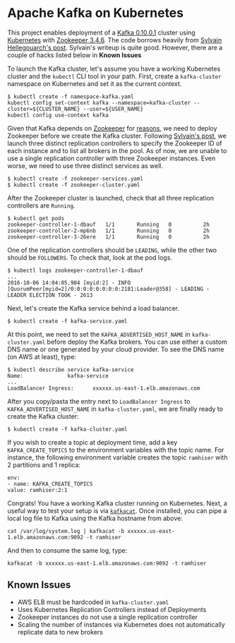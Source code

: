 # Apache Kafka on Kubernetes

This project enables deployment of a [Kafka 0.10.0.1](http://kafka.apache.org/) cluster using
[Kubernetes](http://kubernetes.io/) with [Zookeeper 3.4.6](https://zookeeper.apache.org/). The code
borrows heavily from [Sylvain Hellegouarch's post](http://www.defuze.org/archives/351-running-a-zookeeper-and-kafka-cluster-with-kubernetes-on-aws.html). Sylvain's writeup is quite good. However, there are a couple of hacks listed below in **Known Issues**

To launch the Kafka cluster, let's assume you have a working Kubernetes cluster
and the `kubectl` CLI tool in your path. First, create a `kafka-cluster`
namespace on Kubernetes and set it as the current context.

```
$ kubectl create -f namespace-kafka.yaml
kubectl config set-context kafka --namespace=kafka-cluster --cluster=${CLUSTER_NAME} --user=${USER_NAME}
kubectl config use-context kafka
```

Given that Kafka depends on [Zookeeper](https://zookeeper.apache.org/) for
[reasons](https://www.quora.com/What-is-the-actual-role-of-ZooKeeper-in-Kafka),
we need to deploy Zookeeper before we create the Kafka cluster. Following
[Sylvain's post](http://www.defuze.org/archives/351-running-a-zookeeper-and-kafka-cluster-with-kubernetes-on-aws.html),
we launch three distinct replication controllers to specify the Zookeeper ID of
each instance and to list all brokers in the pool. As of now, we are unable to
use a single replication controller with three Zookeeper instances. Even worse,
we need to use three distinct services as well.

```
$ kubectl create -f zookeeper-services.yaml
$ kubectl create -f zookeeper-cluster.yaml
```

After the Zookeeper cluster is launched, check that all three replication
controllers are `Running`.

```
$ kubectl get pods
zookeeper-controller-1-dbauf   1/1       Running   0          2h
zookeeper-controller-2-mp6nb   1/1       Running   0          2h
zookeeper-controller-3-26ere   1/1       Running   0          2h
```

One of the replication controllers should be `LEADING`, while the other two
should be `FOLLOWERS`. To check that, look at the pod logs.

```
$ kubectl logs zookeeper-controller-1-dbauf
...
2016-10-06 14:04:05,904 [myid:2] - INFO [QuorumPeer[myid=2]/0:0:0:0:0:0:0:0:2181:Leader@358] - LEADING - LEADER ELECTION TOOK - 2613
```

Next, let's create the Kafka service behind a load balancer.

```
$ kubectl create -f kafka-service.yaml
```

At this point, we need to set the `KAFKA_ADVERTISED_HOST_NAME` in
`kafka-cluster.yaml` before deploy the Kafka brokers. You can use either a
custom DNS name or one generated by your cloud provider. To see the DNS name
(on AWS at least), type:

```
$ kubectl describe service kafka-service
Name:              kafka-service
...
LoadBalancer Ingress:      xxxxxx.us-east-1.elb.amazonaws.com
```

After you copy/pasta the entry next to `LoadBalancer Ingress` to
`KAFKA_ADVERTISED_HOST_NAME` in `kafka-cluster.yaml`, we are finally ready to
create the Kafka cluster:

```
$ kubectl create -f kafka-cluster.yaml
```

If you wish to create a topic at deployment time, add a key
`KAFKA_CREATE_TOPICS` to the environment variables with the topic name. For
instance, the following environment variable creates the topic `ramhiser` with
2 partitions and 1 replica:

```
env:
- name: KAFKA_CREATE_TOPICS
value: ramhiser:2:1
```

Congrats! You have a working Kafka cluster running on Kubernetes. Next, a useful way to test your setup is via
[`kafkacat`](https://github.com/edenhill/kafkacat). Once installed, you can
pipe a local log file to Kafka using the Kafka hostname from above:

```
cat /var/log/system.log | kafkacat -b xxxxxx.us-east-1.elb.amazonaws.com:9092 -t ramhiser
```

And then to consume the same log, type:

```
kafkacat -b xxxxxx.us-east-1.elb.amazonaws.com:9092 -t ramhiser
```


## Known Issues

* AWS ELB must be hardcoded in `kafka-cluster.yaml`
* Uses Kubernetes Replication Controllers instead of Deployments
* Zookeeper instances do not use a single replication controller
* Scaling the number of instances via Kubernetes does not automatically
  replicate data to new brokers
